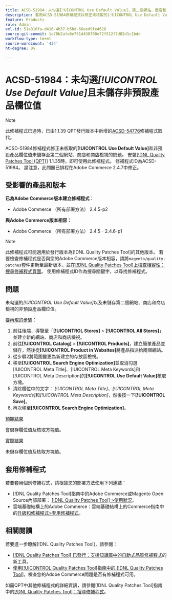 ```yaml
---
title: ACSD-51984：未勾選[!UICONTROL Use Default Value]，第二個網站、商店和商店檢視不會儲存非預設產品欄位值
description: 套用ACSD-51984修補程式以修正未核取的[!UICONTROL Use Default Value]和非預設產品欄位值未儲存至第二個網站、商店和商店檢視的Adobe Commerce問題。
feature: Products
role: Admin
exl-id: 51a810fa-d416-4b37-b5bd-66eed9fe4626
source-git-commit: 1a78b2afa6e751d430700e72f512f7d82d1c1bdd
workflow-type: tm+mt
source-wordcount: '434'
ht-degree: 0%

---
```


# ACSD-51984：未勾選&#x200B;*[!UICONTROL Use Default Value]*&#x200B;且未儲存非預設產品欄位值

>[!NOTE]
>
>此修補程式已過時，已由1.1.39 QPT發行版本中新增的[ACSD-54776](/help/tools/quality-patches-tool/patches-available-in-qpt/v1-1-39/acsd-54776-unchecked-used-default-value-and-non-default-product-field-values-are-not-saved.md)修補程式取代。

ACSD-51984修補程式修正未核取的&#x200B;**[!UICONTROL Use Default Value]**&#x200B;和非預設產品欄位值未儲存至第二個網站、商店和商店檢視的問題。 安裝[[!DNL Quality Patches Tool (QPT)]](https://experienceleague.adobe.com/zh-hant/docs/commerce-knowledge-base/kb/announcements/commerce-announcements/magento-quality-patches-released-new-tool-to-self-serve-quality-patches) 1.1.35時，即可使用此修補程式。 修補程式ID為ACSD-51984。 請注意，此問題已排程在Adobe Commerce 2.4.7中修正。

## 受影響的產品和版本

**已為Adobe Commerce版本建立修補程式：**

* Adobe Commerce （所有部署方法） 2.4.5-p2

**與Adobe Commerce版本相容：**

* Adobe Commerce （所有部署方法） 2.4.5 - 2.4.6-p1

>[!NOTE]
>
>此修補程式可能適用於發行版本為[!DNL Quality Patches Tool]的其他版本。 若要檢查修補程式是否與您的Adobe Commerce版本相容，請將`magento/quality-patches`套件更新至最新版本，並在[[!DNL Quality Patches Tool]上檢查相容性：搜尋修補程式頁面](https://experienceleague.adobe.com/tools/commerce-quality-patches/index.html?lang=zh-Hant)。 使用修補程式ID作為搜尋關鍵字，以尋找修補程式。

## 問題

未勾選的&#x200B;*[!UICONTROL Use Default Value]*&#x200B;以及未儲存第二個網站、商店和商店檢視的非預設產品欄位值。

<u>要再現的步驟</u>：

1. 前往後端，導覽至「**[!UICONTROL Stores]** > **[!UICONTROL All Stores]**」並建立新的網站、商店和商店檢視。
1. 前往&#x200B;**[!UICONTROL Catalog]** > **[!UICONTROL Products]**，建立簡單產品並儲存，然後從&#x200B;**[!UICONTROL Product in Websites]**&#x200B;將產品指派給兩個網站。
1. 從步驟2將範圍變更為新建立的存放區檢視。
1. 移至&#x200B;**[!UICONTROL Search Engine Optimization]**&#x200B;並取消勾選[!UICONTROL Meta Title]、[!UICONTROL Meta Keywords]和[!UICONTROL Meta Description]的&#x200B;**[!UICONTROL Use Default Value]**&#x200B;核取方塊。
1. 清除欄位中的文字： *[!UICONTROL Meta Title]*、*[!UICONTROL Meta Keywords]*&#x200B;和&#x200B;*[!UICONTROL Meta Description]*，然後按一下&#x200B;**[!UICONTROL Save]**。
1. 再次移至&#x200B;**[!UICONTROL Search Engine Optimization]**。

<u>預期結果</u>

會儲存欄位值及核取方塊值。

<u>實際結果</u>

未儲存欄位值及核取方塊值。

## 套用修補程式

若要套用個別修補程式，請根據您的部署方法使用下列連結：

* [!DNL Quality Patches Tool]指南中的Adobe Commerce或Magento Open Source內部部署： [[!DNL Quality Patches Tool] >使用狀況](/help/tools/quality-patches-tool/usage.md)。
* 雲端基礎結構上的Adobe Commerce：雲端基礎結構上的Commerce指南中的[升級和修補程式>套用修補程式](https://experienceleague.adobe.com/docs/commerce-cloud-service/user-guide/develop/upgrade/apply-patches.html?lang=zh-Hant)。

## 相關閱讀

若要進一步瞭解[!DNL Quality Patches Tool]，請參閱：

* [[!DNL Quality Patches Tool] 已發行：支援知識庫中的自助式品質修補程式](https://experienceleague.adobe.com/zh-hant/docs/commerce-knowledge-base/kb/announcements/commerce-announcements/magento-quality-patches-released-new-tool-to-self-serve-quality-patches)的新工具。
* [使用[!UICONTROL Quality Patches Tool]指南中的 [!DNL Quality Patches Tool]](/help/tools/quality-patches-tool/patches-available-in-qpt/check-patch-for-magento-issue-with-magento-quality-patches.md)，檢查您的Adobe Commerce問題是否有修補程式可用。


如需QPT中其他修補程式的詳細資訊，請參閱[!DNL Quality Patches Tool]指南中的[[!DNL Quality Patches Tool]：搜尋修補程式](<https://experienceleague.adobe.com/tools/commerce-quality-patches/index.html?lang=zh-Hant>)。
